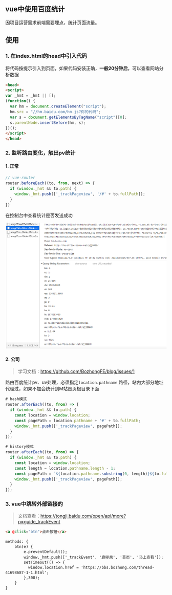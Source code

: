 ## vue中使用百度统计

因项目运营需求前端需要埋点，统计页面流量。

## 使用

### 1. 在index.html的head中引入代码

将代码按提示引入到页面，如果代码安装正确，**一般20分钟后**，可以查看网站分析数据

``` html
<head>
<script>
var _hmt = _hmt || [];
(function() {
  var hm = document.createElement("script");
  hm.src = "//hm.baidu.com/hm.js?你的代码";
  var s = document.getElementsByTagName("script")[0]; 
  s.parentNode.insertBefore(hm, s);
})();
</script>
</head>
```

### 2. 监听路由变化，触出pv统计

#### 1. 正常

``` js
// vue-router
router.beforeEach((to, from, next) => {
  if (window._hmt && to.path) {
    window._hmt.push(['_trackPageview', '/#' + to.fullPath]);
  }
})
```

在控制台中查看统计是否发送成功

![router](img\router.png)

#### 2. 公司

> 学习文档：https://github.com/BozhongFE/blog/issues/1

路由百度统计pv、uv处理，必须指定`location.pathname` 路径，站内大部分地址代理过，如果不加会统计到M站首页根目录下面

``` js
# hash模式
router.afterEach((to, from) => {
  if (window._hmt && to.path) {
    const location = window.location;
    const pagePath = location.pathname + '#' + to.fullPath;
    window._hmt.push(['_trackPageview', pagePath]);
  }
});
```

``` js
# history模式
router.afterEach((to, from) => {
  if (window._hmt && to.path) {
    const location = window.location;
    const length = location.pathname.length - 1;
    const pagePath = `${location.pathname.substring(0, length)}${to.fullPath}`;
    window._hmt.push(['_trackPageview', pagePath]);
  }
});
```

### 3. vue中跳转外部链接的

> 文档查看：https://tongji.baidu.com/open/api/more?p=guide_trackEvent

``` html
<a @click="btn">点击按钮</a>
```

``` vue
methods: {
    btn(e) {
        e.preventDefault();
        window._hmt.push(['_trackEvent', '鹿啄泉', '首页', '马上查看']);
        setTimeout(() => {
          window.location.href = 'https://bbs.bozhong.com/thread-41698687-1-1.html';
        },300);
    }
}
```

